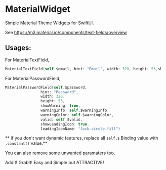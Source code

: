 # MaterialWidget

Simple Material Theme Widgets for SwiftUI.

See <https://m3.material.io/components/text-fields/overview>

## Usages:

For MaterialTextField,

```swift
MaterialTextField(self.$email, hint: "Email", width: 320, height: 53,showWarning: true,warningInfo: self.$info,valid: self.$valid, showLeadingIcon: true,leadingIconName: "account.circle.fill",showTailingIcon: true,tailingIconName: "account.circle.fill")
```


For MaterialPasswordField,


```swift
MaterialPasswordField(self.$password,
                hint: "Password",
                width: 320,
                height: 53,
                showWarning: true,
                warningInfo: self.$warningInfo,
                warningColor: self.$warningColor, 
                valid: self.$valid,
                showLeadingIcon: true,
                leadingIconName: "lock.circle.fill")
```

** If you don't want dynamic features, replace all ```self.$``` Binding value with ```.constant()``` value.**

You can also remove some unwanted paramaters too.

AddIt! GrabIt! Easy and Simple but ATTRACTIVE!




 


